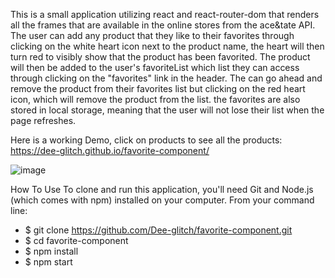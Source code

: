 This is a small application utilizing react and react-router-dom that renders all the frames that are available in the online stores from the ace&tate API. The user can add any product that they like to their favorites through clicking on the white heart icon next to the product name, the heart will then turn red to visibly show that the product has been favorited. The product will then be added to the user's favoriteList which list they can access through clicking on the "favorites" link in the header. The can go ahead and remove the product from their favorites list but clicking on the red heart icon, which will remove the product from the list. the favorites are also stored in local storage, meaning that the user will not lose their list when the page refreshes.

Here is a working Demo, click on products to see all the products: https://dee-glitch.github.io/favorite-component/

![image](https://user-images.githubusercontent.com/71313732/127999116-7e1707ab-5e95-40dc-a5af-2d7619acb391.png)

How To Use
To clone and run this application, you'll need Git and Node.js (which comes with npm) installed on your computer. From your command line:

* $ git clone https://github.com/Dee-glitch/favorite-component.git
* $ cd favorite-component
* $ npm install
* $ npm start

